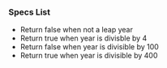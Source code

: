 ### Specs List
- Return false when not a leap year
- Return true when year is divisble by 4
- Return false when year is divisible by 100
- Return true when year is divisible by 400

